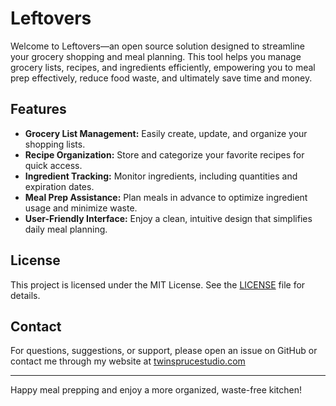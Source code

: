 # Leftovers

Welcome to Leftovers—an open source solution designed to streamline your grocery shopping and meal planning. This tool helps you manage grocery lists, recipes, and ingredients efficiently, empowering you to meal prep effectively, reduce food waste, and ultimately save time and money.

## Features

- **Grocery List Management:** Easily create, update, and organize your shopping lists.
- **Recipe Organization:** Store and categorize your favorite recipes for quick access.
- **Ingredient Tracking:** Monitor ingredients, including quantities and expiration dates.
- **Meal Prep Assistance:** Plan meals in advance to optimize ingredient usage and minimize waste.
- **User-Friendly Interface:** Enjoy a clean, intuitive design that simplifies daily meal planning.

## License

This project is licensed under the MIT License. See the [LICENSE](LICENSE) file for details.

## Contact

For questions, suggestions, or support, please open an issue on GitHub or contact me through my website at [twinsprucestudio.com](https://twinsprucestudio.com/#contact-heading)

---

Happy meal prepping and enjoy a more organized, waste-free kitchen!
